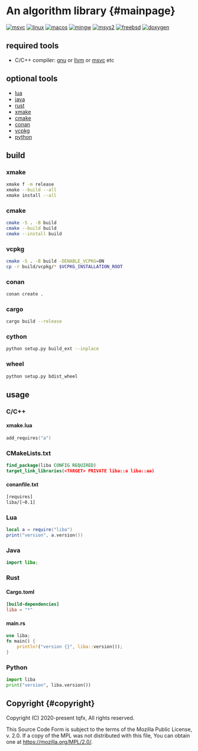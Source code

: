 # An algorithm library {#mainpage}

[![msvc](https://github.com/tqfx/liba/actions/workflows/msvc.yml/badge.svg)](https://github.com/tqfx/liba/actions/workflows/msvc.yml)
[![linux](https://github.com/tqfx/liba/actions/workflows/linux.yml/badge.svg)](https://github.com/tqfx/liba/actions/workflows/linux.yml)
[![macos](https://github.com/tqfx/liba/actions/workflows/macos.yml/badge.svg)](https://github.com/tqfx/liba/actions/workflows/macos.yml)
[![mingw](https://github.com/tqfx/liba/actions/workflows/mingw.yml/badge.svg)](https://github.com/tqfx/liba/actions/workflows/mingw.yml)
[![msys2](https://github.com/tqfx/liba/actions/workflows/msys2.yml/badge.svg)](https://github.com/tqfx/liba/actions/workflows/msys2.yml)
[![freebsd](https://github.com/tqfx/liba/actions/workflows/freebsd.yml/badge.svg)](https://github.com/tqfx/liba/actions/workflows/freebsd.yml)
[![doxygen](https://github.com/tqfx/liba/actions/workflows/doxygen.yml/badge.svg)](https://github.com/tqfx/liba/actions/workflows/doxygen.yml)

## required tools

- C/C++ compiler: [gnu](https://gcc.gnu.org) or [llvm](https://clang.llvm.org) or [msvc](https://visualstudio.microsoft.com/visual-cpp-build-tools) etc

## optional tools

- [lua](https://www.lua.org)
- [java](https://www.oracle.com/java)
- [rust](https://www.rust-lang.org)
- [xmake](https://xmake.io)
- [cmake](https://cmake.org)
- [conan](https://conan.io)
- [vcpkg](https://vcpkg.io)
- [python](https://www.python.org)

## build

### xmake

```bash
xmake f -m release
xmake --build --all
xmake install --all
```

### cmake

```bash
cmake -S . -B build
cmake --build build
cmake --install build
```

### vcpkg

```bash
cmake -S . -B build -DENABLE_VCPKG=ON
cp -r build/vcpkg/* $VCPKG_INSTALLATION_ROOT
```

### conan

```bash
conan create .
```

### cargo

```bash
cargo build --release
```

### cython

```bash
python setup.py build_ext --inplace
```

### wheel

```bash
python setup.py bdist_wheel
```

## usage

### C/C++

#### xmake.lua

```lua
add_requires("a")
```

### CMakeLists.txt

```cmake
find_package(liba CONFIG REQUIRED)
target_link_libraries(<TARGET> PRIVATE liba::a liba::aa)
```

#### conanfile.txt

```txt
[requires]
liba/[~0.1]
```

### Lua

```lua
local a = require("liba")
print("version", a.version())
```

### Java

```java
import liba;
```

### Rust

#### Cargo.toml

```toml
[build-dependencies]
liba = "*"
```

#### main.rs

```rs
use liba;
fn main() {
    println!("version {}", liba::version());
}
```

### Python

```py
import liba
print("version", liba.version())
```

## Copyright {#copyright}

Copyright (C) 2020-present tqfx, All rights reserved.

This Source Code Form is subject to the terms of the Mozilla Public
License, v. 2.0. If a copy of the MPL was not distributed with this
file, You can obtain one at https://mozilla.org/MPL/2.0/.
